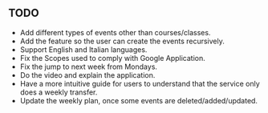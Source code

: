 ## TODO
* Add different types of events other than courses/classes.
* Add the feature so the user can create the events recursively.
* Support English and Italian languages.
* Fix the Scopes used to comply with Google Application.
* Fix the jump to next week from Mondays.
* Do the video and explain the application.
* Have a more intuitive guide for users to understand that the service only does a weekly transfer.
* Update the weekly plan, once some events are deleted/added/updated.

